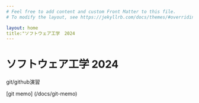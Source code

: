 ```yaml
---
# Feel free to add content and custom Front Matter to this file.
# To modify the layout, see https://jekyllrb.com/docs/themes/#overriding-theme-defaults

layout: home
title:"ソフトウェア工学　2024
---
```


# ソフトウェア工学 2024

git/github演習

[git memo] (/docs/git-memo)
